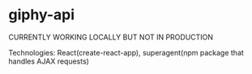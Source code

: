 # giphy-api
CURRENTLY WORKING LOCALLY BUT NOT IN PRODUCTION

Technologies: React(create-react-app), superagent(npm package that handles AJAX requests)

